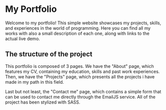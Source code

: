 # My Portfolio
Welcome to my portfolio! This simple website showcases my projects, skills, and experiences in the world of programming. Here you can find all my works with also a small description of each one, along with links to the actual live demo.

## The structure of the project
This portfolio is composed of 3 pages. We have the "About" page, which features my CV, containing my education, skills and past work experiences. Then, we have the "Projects" page, 
which presents all the projects i have made in my path in this field.

Last but not least, the "Contact me" page, which contains a simple form that can be used to contact me directly through the EmailJS service.
All of the project has been stylized with SASS.
